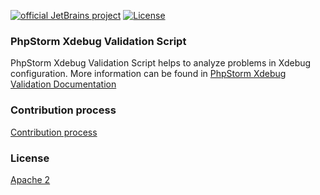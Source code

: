 [![official JetBrains project](http://jb.gg/badges/official.svg)](https://confluence.jetbrains.com/display/ALL/JetBrains+on+GitHub)
[![License](https://img.shields.io/badge/License-Apache%202.0-blue.svg)](https://www.apache.org/licenses/LICENSE-2.0.html)
### PhpStorm Xdebug Validation Script
PhpStorm Xdebug Validation Script helps to analyze problems in Xdebug configuration. 
More information can be found in [PhpStorm Xdebug Validation Documentation](https://www.jetbrains.com/help/phpstorm/validating-the-configuration-of-the-debugging-engine.html)

### Contribution process
[Contribution process](CONTRIBUTING.md)

### License
[Apache 2]

[Apache 2]:https://www.apache.org/licenses/LICENSE-2.0
